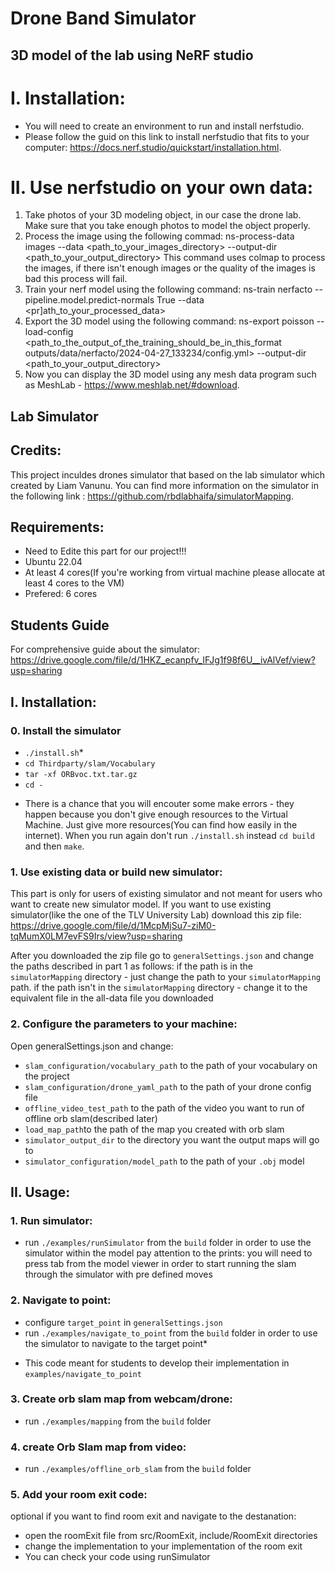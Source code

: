 # Drone Band Simulator

## 3D model of the lab using NeRF studio
# I. Installation:
- You will need to create an environment to run and install nerfstudio.
- Please follow the guid on this link to install nerfstudio that fits to your computer: https://docs.nerf.studio/quickstart/installation.html.
# II. Use nerfstudio on your own data:
1. Take photos of your 3D modeling object, in our case the drone lab. Make sure that you take enough photos to model the object properly.
2. Process the image using the following commad:
   ns-process-data images --data <path_to_your_images_directory> --output-dir <path_to_your_output_directory>
   This command uses colmap to process the images, if there isn't enough images or the quality of the images is bad this process will fail.
3. Train your nerf model using the following command:
   ns-train nerfacto --pipeline.model.predict-normals True --data <pr]ath_to_your_processed_data>
4. Export the 3D model using the following command:
   ns-export poisson --load-config <path_to_the_output_of_the_training_should_be_in_this_format outputs/data/nerfacto/2024-04-27_133234/config.yml> --output-dir <path_to_your_output_directory>
5. Now you can display the 3D model using any mesh data program such as MeshLab - https://www.meshlab.net/#download.

## Lab Simulator

## Credits:
This project inculdes drones simulator that based on the lab simulator which created by Liam Vanunu.
You can find more information on the simulator in the following link : https://github.com/rbdlabhaifa/simulatorMapping.

## Requirements:
- Need to Edite this part for our project!!!
- Ubuntu 22.04
- At least 4 cores(If you're working from virtual machine please allocate at least 4 cores to the VM)
- Prefered: 6 cores
## Students Guide

For comprehensive guide about the simulator: 
https://drive.google.com/file/d/1HKZ_ecanpfv_IFJg1f98f6U__ivAlVef/view?usp=sharing

## I. Installation:

### 0. Install the simulator
- `./install.sh`*
- `cd Thirdparty/slam/Vocabulary`
- `tar -xf ORBvoc.txt.tar.gz`
- `cd -`

* There is a chance that you will encouter some make errors - they happen because you don't give enough resources to the Virtual Machine. Just give more resources(You can find how easily in the internet). When you run again don't run `./install.sh` instead `cd build` and then `make`.

### 1. Use existing data or build new simulator:
This part is only for users of existing simulator and not meant for users who want to create new simulator model.
If you want to use existing simulator(like the one of the TLV University Lab) download this zip file:
https://drive.google.com/file/d/1McpMjSu7-ziM0-tqMumX0LM7evFS9Irs/view?usp=sharing

After you downloaded the zip file go to `generalSettings.json` and change the paths described in part 1 as follows:
if the path is in the `simulatorMapping` directory - just change the path to your `simulatorMapping` path.
if the path isn't in the `simulatorMapping` directory - change it to the equivalent file in the all-data file you downloaded

### 2. Configure the parameters to your machine:
Open generalSettings.json and change:
- `slam_configuration/vocabulary_path` to the path of your vocabulary on the project
- `slam_configuration/drone_yaml_path` to the path of your drone config file
- `offline_video_test_path` to the path of the video you want to run of offline orb slam(described later)
- `load_map_path`to the path of the map you created with orb slam
- `simulator_output_dir` to the directory you want the output maps will go to
- `simulator_configuration/model_path` to the path of your `.obj` model


## II. Usage:
### 1. Run simulator:
- run `./examples/runSimulator` from the `build` folder in order to use the simulator within the model
pay attention to the prints:
you will need to press tab from the model viewer in order to start running the slam through the simulator with pre defined moves

### 2. Navigate to point:
- configure `target_point` in `generalSettings.json`
- run `./examples/navigate_to_point` from the `build` folder in order to use the simulator to navigate to the target point*

* This code meant for students to develop their implementation in `examples/navigate_to_point`

### 3. Create orb slam map from webcam/drone:
- run `./examples/mapping` from the `build` folder

### 4. create Orb Slam map from video:
- run `./examples/offline_orb_slam` from the `build` folder

### 5. Add your room exit code:
optional if you want to find room exit and navigate to the destanation:
- open the roomExit file from src/RoomExit, include/RoomExit directories
- change the implementation to your implementation of the room exit
- You can check your code using runSimulator
